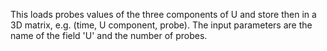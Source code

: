 This loads probes values of the three components of U  and store then in a 3D matrix, e.g. (time, U component, probe). 
The input parameters are the name of the field 'U' and the number of probes.
